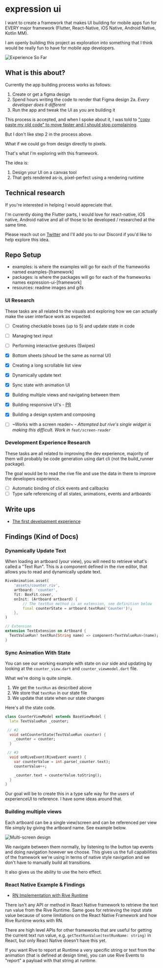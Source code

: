 # expression ui 

I want to create a framework that makes UI building for mobile apps fun for EVERY major framework (Flutter, React-Native, iOS Native, Android Native, Kotlin MM).

I am openly building this project as exploration into something that I think would be really fun to have for mobile app developers. 

![Experience So Far](/resources/experience-so-far-resize.gif)

## What is this about?

Currently the app building process works as follows:

1. Create or get a figma design
2. Spend hours writing the code to render that Figma design
  2a. _Every developer does it different_
3. Run the app and tweak the UI as you are building it

This process is accepted, and when I spoke about it, I was told to ["copy paste my old code" to move faster and I should stop complaining](https://www.reddit.com/r/FlutterDev/comments/1bieuy5/im_tired_of_building_flutter_uis/). 

But I don't like step 2 in the process above.

What if we could go from design directly to pixels. 

That's what I'm exploring with this framework.

The idea is:
1. Design your UI on a canvas tool
2. That gets rendered as-is, pixel-perfect using a rendering runtime

## Technical research

If you're interested in helping I would appreciate that.

I'm currently doing the Flutter parts, I would love for react-native, iOS native, Android native and all of those to be developed / researched at the same time. 

Please reach out on [Twitter](https://twitter.com/danemackier) and I'll add you to our Discord if you'd like to help explore this idea.

## Repo Setup

- examples: is where the examples will go for each of the frameworks named examples-[framework]
- packages: is where the packages will go for each of the frameworks names expression-ui-[framework]
- resources: readme images and gifs

### UI Research

These tasks are all related to the visuals and exploring how we can actually make the user interface work as expected.

- [ ] Creating checkable boxes (up to 5) and update state in code
- [ ] Managing text input
- [ ] Performing interactive gestures (Swipes)

- [x] Bottom sheets (shoud be the same as normal UI)
- [x] Creating a long scrollable list view
- [x] Dynamically update text
- [x] Sync state with animation UI
- [x] Building multiple views and navigating between them
- [x] Building responsive UI's - [PR](https://github.com/FilledStacks/expression-ui/pull/1)
- [x] Building a design system and composing
      
- [ ] ~Works with a screen reader~ - _Attempted but rive's single widget is making this difficult. Work in `feat/screen-reader`_

### Development Experience Research

These tasks are all related to improving the dev experience, majority of them will probably be code generation using dart cli (not the build_runner package). 

The goal would be to read the rive file and use the data in there to improve the developers experience.

- [ ] Automatic binding of click events and callbacks
- [ ] Type safe referencing of all states, animations, events and artboards 

## Write ups

- [The first development experience](https://x.com/DaneMackier/status/1773348709461344415?s=20)

## Findings (Kind of Docs)

### Dynamically Update Text

When loading an artboard (your view), you will need to retrieve what's called a "Text Run". This is a component defined in the rive editor, that allows you to read and dynamically update text.

```dart
RiveAnimation.asset(
    'assets/counter.riv',
    artboard: 'counter',
    fit: BoxFit.cover,
    onInit: (Artboard artboard) {
        // The textRun method is an extension, see definition below
        final counterState = artboard.textRun('Counter')!;
    },
)

// Extension
extension TextExtension on Artboard {
  TextValueRun? textRun(String name) => component<TextValueRun>(name);
}
```

### Sync Animation With State

You can see our working example with state on our side and updating by looking at the `counter_view.dart` and `counter_viewmodel.dart` file. 

What we're doing is quite simple.

1. We get the `textRun` as described above
2. We store that `textRun` in our state file 
3. We update that state when our state changes

Here's all the state code.

```dart
class CounterViewModel extends BaseViewModel {
  late TextValueRun _counter;

 // #2
  void setCounterState(TextValueRun counter) {
    _counter = counter;
  }

 // #3
  void onRiveEvent(RiveEvent event) {
    var counterValue = int.parse(_counter.text);
    counterValue++;

    _counter.text = counterValue.toString();
  }
}

```

Our goal will be to create this in a type safe way for the users of experienceUI to reference. I have some ideas around that. 

### Building multiple views

Each artboard can be a single view/screen and can be referenced per view file simply by giving the artboard name. See example below.

![Multi-screen design](/resources/multi-screen-design.jpg)

We navigate between them normally, by listening to the button tap events and doing navigation however we choose. This gives us the full capabilities of the framework we're using in terms of native style navigation and we don't have to manually build all transitions. 

It also gives us the ability to use the hero effect.

### React Native Example & Findings

- [RN Implementation with Rive Runtime](/examples/example-react-native/)

There isn't any API or method in React Native framework to retrieve the text run value from the Rive Runtime. Same goes for retrieving the input state value because of some limitations on the React Native Framework and how Rive Runtime works with RN.

There are high level APIs for other frameworks that are useful for getting the current text run value, e.g. `getTextRunValue(textRunName: string)` in React, but only React Native doesn't have this yet.

If you want Rive to report at Runtime a very specific string or text from the animation (that is defined at design time), you can use Rive Events to "report" a payload with that string at runtime.
